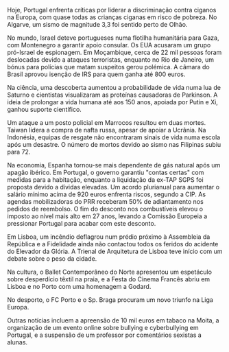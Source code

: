 Hoje, Portugal enfrenta críticas por liderar a discriminação contra ciganos na Europa, com quase todas as crianças ciganas em risco de pobreza. No Algarve, um sismo de magnitude 3,3 foi sentido perto de Olhão.

No mundo, Israel deteve portugueses numa flotilha humanitária para Gaza, com Montenegro a garantir apoio consular. Os EUA acusaram um grupo pró-Israel de espionagem. Em Moçambique, cerca de 22 mil pessoas foram deslocadas devido a ataques terroristas, enquanto no Rio de Janeiro, um bónus para polícias que matam suspeitos gerou polémica. A câmara do Brasil aprovou isenção de IRS para quem ganha até 800 euros.

Na ciência, uma descoberta aumentou a probabilidade de vida numa lua de Saturno e cientistas visualizaram as proteínas causadoras de Parkinson. A ideia de prolongar a vida humana até aos 150 anos, apoiada por Putin e Xi, ganhou suporte científico.

Um ataque a um posto policial em Marrocos resultou em duas mortes. Taiwan lidera a compra de nafta russa, apesar de apoiar a Ucrânia. Na Indonésia, equipas de resgate não encontraram sinais de vida numa escola após um desastre. O número de mortos devido ao sismo nas Filipinas subiu para 72.

Na economia, Espanha tornou-se mais dependente de gás natural após um apagão ibérico. Em Portugal, o governo garantiu "contas certas" com medidas para a habitação, enquanto a liquidação da ex-TAP SGPS foi proposta devido a dívidas elevadas. Um acordo plurianual para aumentar o salário mínimo acima de 920 euros enfrenta riscos, segundo a CIP. As agendas mobilizadoras do PRR receberam 50% de adiantamento nos pedidos de reembolso. O fim do desconto nos combustíveis elevou o imposto ao nível mais alto em 27 anos, levando a Comissão Europeia a pressionar Portugal para acabar com este desconto.

Em Lisboa, um incêndio deflagrou num prédio próximo à Assembleia da República e a Fidelidade ainda não contactou todos os feridos do acidente do Elevador da Glória. A Trienal de Arquitetura de Lisboa teve início com um debate sobre o peso da cidade.

Na cultura, o Ballet Contemporâneo do Norte apresentou um espetáculo sobre desperdício têxtil na praia, e a Festa do Cinema Francês abriu em Lisboa e no Porto com uma homenagem a Godard.

No desporto, o FC Porto e o Sp. Braga procuram um novo triunfo na Liga Europa.

Outras notícias incluem a apreensão de 10 mil euros em tabaco na Moita, a organização de um evento online sobre bullying e cyberbullying em Portugal, e a suspensão de um professor por comentários sexistas a alunas.